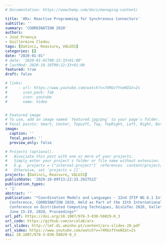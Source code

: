 ```yaml
---
# Documentation: https://wowchemy.com/docs/managing-content/

title: 'ARx: Reactive Programming for Synchronous Connectors'
subtitle: ''
summary: 'COORDINATION 2020'
authors:
- José Proença
- Guillermina Cledou
tags: [DaVinci, Reassure, VALU3S]
categories: []
date: "2020-01-01"
# date: '2020-01-01T00:22:33+01:00'
# lastMod: 2020-10-10T00:22:33+01:00
featured: true
draft: false

# links:
#     - url: https://www.youtube.com/watch?v=74RUzfYneNI&t=2s
#       icon_pack: fab
#       icon: youtube
#       name: Video


# Featured image
# To use, add an image named `featured.jpg/png` to your page's folder.
# Focal points: Smart, Center, TopLeft, Top, TopRight, Left, Right, BottomLeft, Bottom, BottomRight.
image:
  caption: ''
  focal_point: ''
  preview_only: false

# Projects (optional).
#   Associate this post with one or more of your projects.
#   Simply enter your project's folder or file name without extension.
#   E.g. `projects = ["internal-project"]` references `content/project/deep-learning/index.md`.
#   Otherwise, set `projects = []`.
projects: [DaVinci, Reassure, VALU3S]
publishDate: '2020-10-09T23:22:33.292752Z'
publication_types:
- '1'
abstract: ''
publication: '*Coordination Models and Languages - 22nd IFIP WG 6.1 International
  Conference, COORDINATION 2020, Held as Part of the 15th International Federated
  Conference on Distributed Computing Techniques, DisCoTec 2020, Valletta, Malta,
  June 15-19, 2020, Proceedings*'
url_pdf: https://doi.org/10.1007/978-3-030-50029-0_3
url_code: https://github.com/arcalab/arx
url_slides: http://lmf.di.uminho.pt/content/arx-slides-20.pdf
url_video: https://www.youtube.com/watch?v=74RUzfYneNI&t=2s
doi: 10.1007/978-3-030-50029-0_3
---
```

